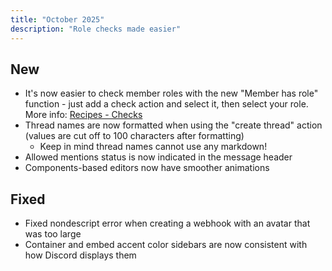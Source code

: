 ```yaml
---
title: "October 2025"
description: "Role checks made easier"
---
```


## New
- It's now easier to check member roles with the new "Member has role" function - just add a check action and select it, then select your role. More info: [Recipes - Checks](discohook://guide/recipes/checks)
- Thread names are now formatted when using the "create thread" action (values are cut off to 100 characters after formatting)
  - Keep in mind thread names cannot use any markdown!
- Allowed mentions status is now indicated in the message header
- Components-based editors now have smoother animations

## Fixed
- Fixed nondescript error when creating a webhook with an avatar that was too large
- Container and embed accent color sidebars are now consistent with how Discord displays them
